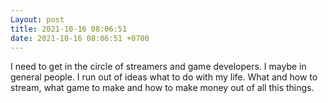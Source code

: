 ```yaml
---
Layout: post
title: 2021-10-16 08:06:51
date: 2021-10-16 08:06:51 +0700
---
```

I need to get in the circle of streamers and game developers. I maybe
in general people. I run out of ideas what to do with my life. What
and how to stream, what game to make and how to make money out of all
this things.
